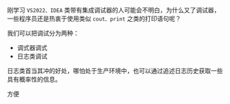 刚学习 `VS2022、IDEA` 类带有集成调试器的人可能会不明白，为什么又了调试器，一些程序员还是热衷于使用类似 `cout、print` 之类的打印语句呢？

我们可以把调试分为两种：

-   调式器调式
-   日志类调试

日志类首当其冲的好处，哪怕处于生产环境中，也可以通过追述日志历史获取一些具有概率性的信息。

方便